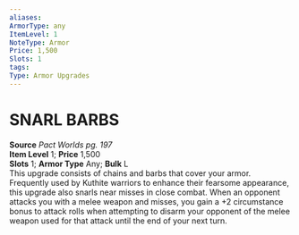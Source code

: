 ```yaml
---
aliases: 
ArmorType: any
ItemLevel: 1
NoteType: Armor
Price: 1,500
Slots: 1
tags: 
Type: Armor Upgrades
---
```

# SNARL BARBS
**Source** _Pact Worlds pg. 197_  
**Item Level** 1; **Price** 1,500  
**Slots** 1; **Armor Type** Any; **Bulk** L  
This upgrade consists of chains and barbs that cover your armor. Frequently used by Kuthite warriors to enhance their fearsome appearance, this upgrade also snarls near misses in close combat. When an opponent attacks you with a melee weapon and misses, you gain a +2 circumstance bonus to attack rolls when attempting to disarm your opponent of the melee weapon used for that attack until the end of your next turn.
